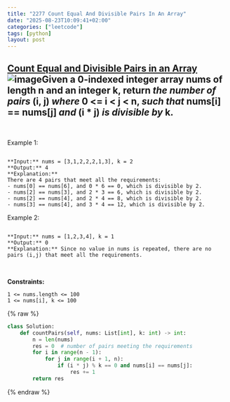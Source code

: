 ```yaml
---
title: "2277 Count Equal And Divisible Pairs In An Array"
date: "2025-08-23T10:09:41+02:00"
categories: ["leetcode"]
tags: [python]
layout: post
---
```


## [Count Equal and Divisible Pairs in an Array](https://leetcode.com/problems/count-equal-and-divisible-pairs-in-an-array) ![image](https://img.shields.io/badge/Difficulty-Easy-brightgreen)Given a **0-indexed** integer array nums of length n and an integer k, return *the **number of pairs*** (i, j) *where* 0 <= i < j < n, *such that* nums[i] == nums[j] *and* (i * j) *is divisible by* k.

 

Example 1:

```

**Input:** nums = [3,1,2,2,2,1,3], k = 2
**Output:** 4
**Explanation:**
There are 4 pairs that meet all the requirements:
- nums[0] == nums[6], and 0 * 6 == 0, which is divisible by 2.
- nums[2] == nums[3], and 2 * 3 == 6, which is divisible by 2.
- nums[2] == nums[4], and 2 * 4 == 8, which is divisible by 2.
- nums[3] == nums[4], and 3 * 4 == 12, which is divisible by 2.

```

Example 2:

```

**Input:** nums = [1,2,3,4], k = 1
**Output:** 0
**Explanation:** Since no value in nums is repeated, there are no pairs (i,j) that meet all the requirements.

```

 

**Constraints:**

	1 <= nums.length <= 100
	1 <= nums[i], k <= 100

{% raw %}
```python
class Solution:
    def countPairs(self, nums: List[int], k: int) -> int:
        n = len(nums)
        res = 0  # number of pairs meeting the requirements
        for i in range(n - 1):
            for j in range(i + 1, n):
                if (i * j) % k == 0 and nums[i] == nums[j]:
                    res += 1
        return res
```
{% endraw %}
